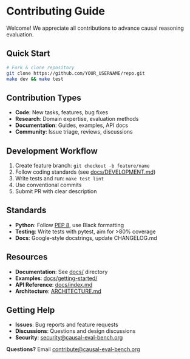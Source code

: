# Contributing Guide

Welcome! We appreciate all contributions to advance causal reasoning evaluation.

## Quick Start

```bash
# Fork & clone repository
git clone https://github.com/YOUR_USERNAME/repo.git
make dev && make test
```

## Contribution Types
- **Code**: New tasks, features, bug fixes
- **Research**: Domain expertise, evaluation methods
- **Documentation**: Guides, examples, API docs
- **Community**: Issue triage, reviews, discussions

## Development Workflow

1. Create feature branch: `git checkout -b feature/name`
2. Follow coding standards (see [docs/DEVELOPMENT.md](docs/DEVELOPMENT.md))
3. Write tests and run: `make test lint`
4. Use conventional commits
5. Submit PR with clear description

## Standards
- **Python**: Follow [PEP 8](https://pep8.org/), use Black formatting
- **Testing**: Write tests with pytest, aim for >80% coverage
- **Docs**: Google-style docstrings, update CHANGELOG.md

## Resources
- **Documentation**: See [docs/](docs/) directory
- **Examples**: [docs/getting-started/](docs/getting-started/)
- **API Reference**: [docs/index.md](docs/index.md)
- **Architecture**: [ARCHITECTURE.md](ARCHITECTURE.md)

## Getting Help
- **Issues**: Bug reports and feature requests
- **Discussions**: Questions and design discussions
- **Security**: security@causal-eval-bench.org

**Questions?** Email contribute@causal-eval-bench.org